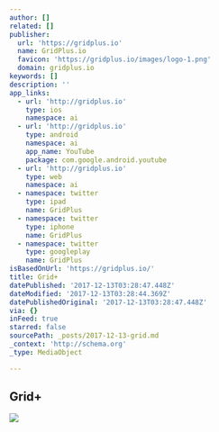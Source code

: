 ```yaml
---
author: []
related: []
publisher:
  url: 'https://gridplus.io'
  name: GridPlus.io
  favicon: 'https://gridplus.io/images/logo-1.png'
  domain: gridplus.io
keywords: []
description: ''
app_links:
  - url: 'http://gridplus.io'
    type: ios
    namespace: ai
  - url: 'http://gridplus.io'
    type: android
    namespace: ai
    app_name: YouTube
    package: com.google.android.youtube
  - url: 'http://gridplus.io'
    type: web
    namespace: ai
  - namespace: twitter
    type: ipad
    name: GridPlus
  - namespace: twitter
    type: iphone
    name: GridPlus
  - namespace: twitter
    type: googleplay
    name: GridPlus
isBasedOnUrl: 'https://gridplus.io/'
title: Grid+
datePublished: '2017-12-13T03:28:47.448Z'
dateModified: '2017-12-13T03:28:44.369Z'
datePublishedOriginal: '2017-12-13T03:28:47.448Z'
via: {}
inFeed: true
starred: false
sourcePath: _posts/2017-12-13-grid.md
_context: 'http://schema.org'
_type: MediaObject

---
```

<article style=""><h1>Grid+</h1><img src="http://gridplus.io/images/logo-color.png" /></article>
